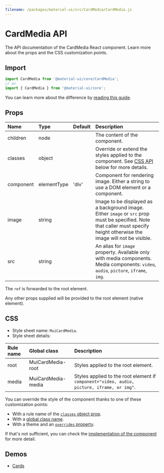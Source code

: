 ```yaml
---
filename: /packages/material-ui/src/CardMedia/CardMedia.js
---
```


<!--- This documentation is automatically generated, do not try to edit it. -->

# CardMedia API

<p class="description">The API documentation of the CardMedia React component. Learn more about the props and the CSS customization points.</p>

## Import

```js
import CardMedia from '@material-ui/core/CardMedia';
// or
import { CardMedia } from '@material-ui/core';
```

You can learn more about the difference by [reading this guide](/guides/minimizing-bundle-size/).



## Props

| Name | Type | Default | Description |
|:-----|:-----|:--------|:------------|
| <span class="prop-name">children</span> | <span class="prop-type">node</span> |  | The content of the component. |
| <span class="prop-name">classes</span> | <span class="prop-type">object</span> |  | Override or extend the styles applied to the component. See [CSS API](#css) below for more details. |
| <span class="prop-name">component</span> | <span class="prop-type">elementType</span> | <span class="prop-default">'div'</span> | Component for rendering image. Either a string to use a DOM element or a component. |
| <span class="prop-name">image</span> | <span class="prop-type">string</span> |  | Image to be displayed as a background image. Either `image` or `src` prop must be specified. Note that caller must specify height otherwise the image will not be visible. |
| <span class="prop-name">src</span> | <span class="prop-type">string</span> |  | An alias for `image` property. Available only with media components. Media components: `video`, `audio`, `picture`, `iframe`, `img`. |

The `ref` is forwarded to the root element.

Any other props supplied will be provided to the root element (native element).

## CSS

- Style sheet name: `MuiCardMedia`.
- Style sheet details:

| Rule name | Global class | Description |
|:-----|:-------------|:------------|
| <span class="prop-name">root</span> | <span class="prop-name">MuiCardMedia-root</span> | Styles applied to the root element.
| <span class="prop-name">media</span> | <span class="prop-name">MuiCardMedia-media</span> | Styles applied to the root element if `component="video, audio, picture, iframe, or img"`.

You can override the style of the component thanks to one of these customization points:

- With a rule name of the [`classes` object prop](/customization/components/#overriding-styles-with-classes).
- With a [global class name](/customization/components/#overriding-styles-with-global-class-names).
- With a theme and an [`overrides` property](/customization/globals/#css).

If that's not sufficient, you can check the [implementation of the component](https://github.com/mui-org/material-ui/blob/master/packages/material-ui/src/CardMedia/CardMedia.js) for more detail.

## Demos

- [Cards](/components/cards/)

